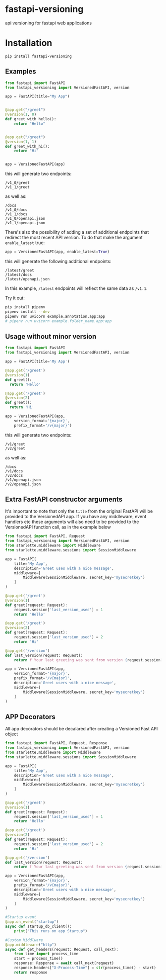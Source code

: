 # fastapi-versioning
api versioning for fastapi web applications

# Installation

`pip install fastapi-versioning`

## Examples
```python
from fastapi import FastAPI
from fastapi_versioning import VersionedFastAPI, version

app = FastAPI(title="My App")


@app.get("/greet")
@version(1, 0)
def greet_with_hello():
    return "Hello"


@app.get("/greet")
@version(1, 1)
def greet_with_hi():
    return "Hi"


app = VersionedFastAPI(app)
```

this will generate two endpoints:
```
/v1_0/greet
/v1_1/greet
```
as well as:
```
/docs
/v1_0/docs
/v1_1/docs
/v1_0/openapi.json
/v1_1/openapi.json
```

There's also the possibility of adding a set of additional endpoints that
redirect the most recent API version. To do that make the argument
`enable_latest` true:

```python
app = VersionedFastAPI(app, enable_latest=True)
```

this will generate the following additional endpoints:
```
/latest/greet
/latest/docs
/latest/openapi.json
```
In this example, `/latest` endpoints will reflect the same data as `/v1.1`.

Try it out:
```sh
pip install pipenv
pipenv install --dev
pipenv run uvicorn example.annotation.app:app
# pipenv run uvicorn example.folder_name.app:app
```

## Usage without minor version
```python
from fastapi import FastAPI
from fastapi_versioning import VersionedFastAPI, version

app = FastAPI(title='My App')

@app.get('/greet')
@version(1)
def greet():
  return 'Hello'

@app.get('/greet')
@version(2)
def greet():
  return 'Hi'

app = VersionedFastAPI(app,
    version_format='{major}',
    prefix_format='/v{major}')
```

this will generate two endpoints:
```
/v1/greet
/v2/greet
```
as well as:
```
/docs
/v1/docs
/v2/docs
/v1/openapi.json
/v2/openapi.json
```

## Extra FastAPI constructor arguments

It's important to note that only the `title` from the original FastAPI will be
provided to the VersionedAPI app. If you have any middleware, event handlers
etc these arguments will also need to be provided to the VersionedAPI function
call, as in the example below

```python
from fastapi import FastAPI, Request
from fastapi_versioning import VersionedFastAPI, version
from starlette.middleware import Middleware
from starlette.middleware.sessions import SessionMiddleware

app = FastAPI(
    title='My App',
    description='Greet uses with a nice message',
    middleware=[
        Middleware(SessionMiddleware, secret_key='mysecretkey')
    ]
)

@app.get('/greet')
@version(1)
def greet(request: Request):
    request.session['last_version_used'] = 1
    return 'Hello'

@app.get('/greet')
@version(2)
def greet(request: Request):
    request.session['last_version_used'] = 2
    return 'Hi'

@app.get('/version')
def last_version(request: Request):
    return f'Your last greeting was sent from version {request.session["last_version_used"]}'

app = VersionedFastAPI(app,
    version_format='{major}',
    prefix_format='/v{major}',
    description='Greet users with a nice message',
    middleware=[
        Middleware(SessionMiddleware, secret_key='mysecretkey')
    ]
)
```


## APP Decorators

All app decorators should be decalared after creating a Versioned Fast API object

```python
from fastapi import FastAPI, Request, Response
from fastapi_versioning import VersionedFastAPI, version
from starlette.middleware import Middleware
from starlette.middleware.sessions import SessionMiddleware

app = FastAPI(
    title='My App',
    description='Greet uses with a nice message',
    middleware=[
        Middleware(SessionMiddleware, secret_key='mysecretkey')
    ]
)

@app.get('/greet')
@version(1)
def greet(request: Request):
    request.session['last_version_used'] = 1
    return 'Hello'

@app.get('/greet')
@version(2)
def greet(request: Request):
    request.session['last_version_used'] = 2
    return 'Hi'

@app.get('/version')
def last_version(request: Request):
    return f'Your last greeting was sent from version {request.session["last_version_used"]}'

app = VersionedFastAPI(app,
    version_format='{major}',
    prefix_format='/v{major}',
    description='Greet users with a nice message',
    middleware=[
        Middleware(SessionMiddleware, secret_key='mysecretkey')
    ]
)

#Startup event
@app.on_event("startup")
async def startup_db_client():
    print("This runs on app Startup")

#Custom Middlware
@app.middleware("http")
async def get_headers(request: Request, call_next):
    from time import process_time
    start = process_time()
    response: Response = await call_next(request)
    response.headers["X-Process-Time"] = str(process_time() - start)
    return response
```
